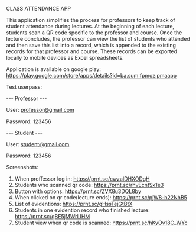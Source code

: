 CLASS ATTENDANCE APP

This application simplifies the process for professors to keep track of student attendance during lectures. At the beginning of each lecture, students scan a QR code specific to the professor and course. Once the lecture concludes, the professor can view the list of students who attended and then save this list into a record, which is appended to the existing records for that professor and course. These records can be exported locally to mobile devices as Excel spreadsheets.

Application is available on google play: https://play.google.com/store/apps/details?id=ba.sum.fpmoz.pmaapp

Test userpass:

--- Professor ---

User: professor@gmail.com

Password: 123456


--- Student ---

User: student@gmail.com

Password: 123456

Screenshots:
1. When proffessor log in: https://prnt.sc/cwzaIDHXODgH
2. Students who scanned qr code: https://prnt.sc/rhvEcntSx1e3
3. Button with options: https://prnt.sc/ZVX8u3DQL8by
4. When clicked on qr code(lecture ends): https://prnt.sc/pjW8-h22NhB5
5. List of evidentions: https://prnt.sc/gHssTejGtBtX
6. Students in one evidention record who finished lecture: https://prnt.sc/qBE5jMWrLIHM
7. Student view when qr code is scanned: https://prnt.sc/hKyOv18C_WYc
